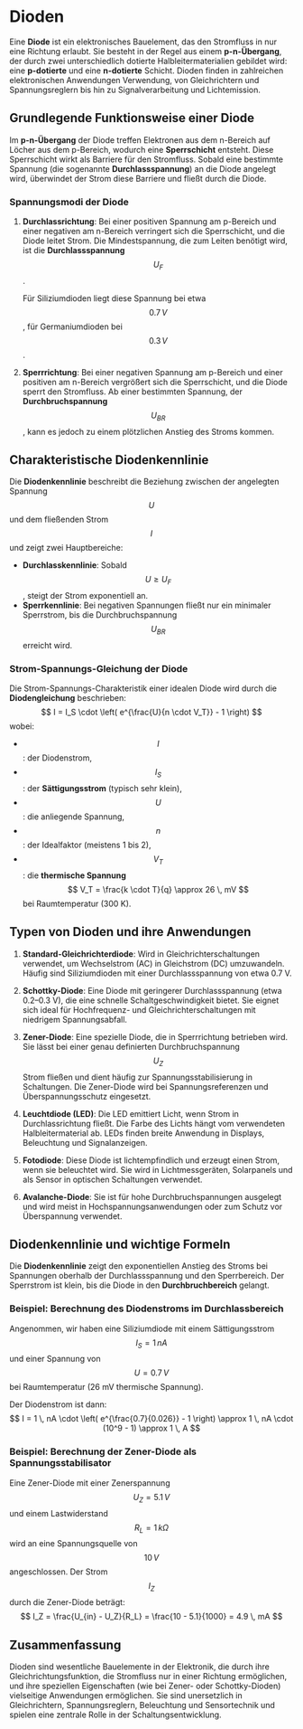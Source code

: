 # Dioden

Eine **Diode** ist ein elektronisches Bauelement, das den Stromfluss in nur eine Richtung erlaubt. Sie besteht in der Regel aus einem **p-n-Übergang**, der durch zwei unterschiedlich dotierte Halbleitermaterialien gebildet wird: eine **p-dotierte** und eine **n-dotierte** Schicht. Dioden finden in zahlreichen elektronischen Anwendungen Verwendung, von Gleichrichtern und Spannungsreglern bis hin zu Signalverarbeitung und Lichtemission.

## Grundlegende Funktionsweise einer Diode

Im **p-n-Übergang** der Diode treffen Elektronen aus dem n-Bereich auf Löcher aus dem p-Bereich, wodurch eine **Sperrschicht** entsteht. Diese Sperrschicht wirkt als Barriere für den Stromfluss. Sobald eine bestimmte Spannung (die sogenannte **Durchlassspannung**) an die Diode angelegt wird, überwindet der Strom diese Barriere und fließt durch die Diode.

### Spannungsmodi der Diode

1. **Durchlassrichtung**: Bei einer positiven Spannung am p-Bereich und einer negativen am n-Bereich verringert sich die Sperrschicht, und die Diode leitet Strom. Die Mindestspannung, die zum Leiten benötigt wird, ist die **Durchlassspannung** $$ U_F $$.
   
   Für Siliziumdioden liegt diese Spannung bei etwa $$ 0.7 \, V $$, für Germaniumdioden bei $$ 0.3 \, V $$.

2. **Sperrrichtung**: Bei einer negativen Spannung am p-Bereich und einer positiven am n-Bereich vergrößert sich die Sperrschicht, und die Diode sperrt den Stromfluss. Ab einer bestimmten Spannung, der **Durchbruchspannung** $$ U_{BR} $$, kann es jedoch zu einem plötzlichen Anstieg des Stroms kommen.

## Charakteristische Diodenkennlinie

Die **Diodenkennlinie** beschreibt die Beziehung zwischen der angelegten Spannung $$ U $$ und dem fließenden Strom $$ I $$ und zeigt zwei Hauptbereiche:
- **Durchlasskennlinie**: Sobald $$ U \geq U_F $$, steigt der Strom exponentiell an.
- **Sperrkennlinie**: Bei negativen Spannungen fließt nur ein minimaler Sperrstrom, bis die Durchbruchspannung $$ U_{BR} $$ erreicht wird.

### Strom-Spannungs-Gleichung der Diode

Die Strom-Spannungs-Charakteristik einer idealen Diode wird durch die **Diodengleichung** beschrieben:
$$
I = I_S \cdot \left( e^{\frac{U}{n \cdot V_T}} - 1 \right)
$$
wobei:
- $$ I $$: der Diodenstrom,
- $$ I_S $$: der **Sättigungsstrom** (typisch sehr klein),
- $$ U $$: die anliegende Spannung,
- $$ n $$: der Idealfaktor (meistens 1 bis 2),
- $$ V_T $$: die **thermische Spannung** $$ V_T = \frac{k \cdot T}{q} \approx 26 \, mV $$ bei Raumtemperatur (300 K).

## Typen von Dioden und ihre Anwendungen

1. **Standard-Gleichrichterdiode**: Wird in Gleichrichterschaltungen verwendet, um Wechselstrom (AC) in Gleichstrom (DC) umzuwandeln. Häufig sind Siliziumdioden mit einer Durchlassspannung von etwa 0.7 V.

2. **Schottky-Diode**: Eine Diode mit geringerer Durchlassspannung (etwa 0.2–0.3 V), die eine schnelle Schaltgeschwindigkeit bietet. Sie eignet sich ideal für Hochfrequenz- und Gleichrichterschaltungen mit niedrigem Spannungsabfall.

3. **Zener-Diode**: Eine spezielle Diode, die in Sperrrichtung betrieben wird. Sie lässt bei einer genau definierten Durchbruchspannung $$ U_Z $$ Strom fließen und dient häufig zur Spannungsstabilisierung in Schaltungen. Die Zener-Diode wird bei Spannungsreferenzen und Überspannungsschutz eingesetzt.

4. **Leuchtdiode (LED)**: Die LED emittiert Licht, wenn Strom in Durchlassrichtung fließt. Die Farbe des Lichts hängt vom verwendeten Halbleitermaterial ab. LEDs finden breite Anwendung in Displays, Beleuchtung und Signalanzeigen.

5. **Fotodiode**: Diese Diode ist lichtempfindlich und erzeugt einen Strom, wenn sie beleuchtet wird. Sie wird in Lichtmessgeräten, Solarpanels und als Sensor in optischen Schaltungen verwendet.

6. **Avalanche-Diode**: Sie ist für hohe Durchbruchspannungen ausgelegt und wird meist in Hochspannungsanwendungen oder zum Schutz vor Überspannung verwendet.

## Diodenkennlinie und wichtige Formeln

Die **Diodenkennlinie** zeigt den exponentiellen Anstieg des Stroms bei Spannungen oberhalb der Durchlassspannung und den Sperrbereich. Der Sperrstrom ist klein, bis die Diode in den **Durchbruchbereich** gelangt.

### Beispiel: Berechnung des Diodenstroms im Durchlassbereich

Angenommen, wir haben eine Siliziumdiode mit einem Sättigungsstrom $$ I_S = 1 \, nA $$ und einer Spannung von $$ U = 0.7 \, V $$ bei Raumtemperatur (26 mV thermische Spannung).

Der Diodenstrom ist dann:
$$
I = 1 \, nA \cdot \left( e^{\frac{0.7}{0.026}} - 1 \right) \approx 1 \, nA \cdot (10^9 - 1) \approx 1 \, A
$$

### Beispiel: Berechnung der Zener-Diode als Spannungsstabilisator

Eine Zener-Diode mit einer Zenerspannung $$ U_Z = 5.1 \, V $$ und einem Lastwiderstand $$ R_L = 1 \, k\Omega $$ wird an eine Spannungsquelle von $$ 10 \, V $$ angeschlossen. Der Strom $$ I_Z $$ durch die Zener-Diode beträgt:
$$
I_Z = \frac{U_{in} - U_Z}{R_L} = \frac{10 - 5.1}{1000} = 4.9 \, mA
$$

## Zusammenfassung

Dioden sind wesentliche Bauelemente in der Elektronik, die durch ihre Gleichrichtungsfunktion, die Stromfluss nur in einer Richtung ermöglichen, und ihre speziellen Eigenschaften (wie bei Zener- oder Schottky-Dioden) vielseitige Anwendungen ermöglichen. Sie sind unersetzlich in Gleichrichtern, Spannungsreglern, Beleuchtung und Sensortechnik und spielen eine zentrale Rolle in der Schaltungsentwicklung.